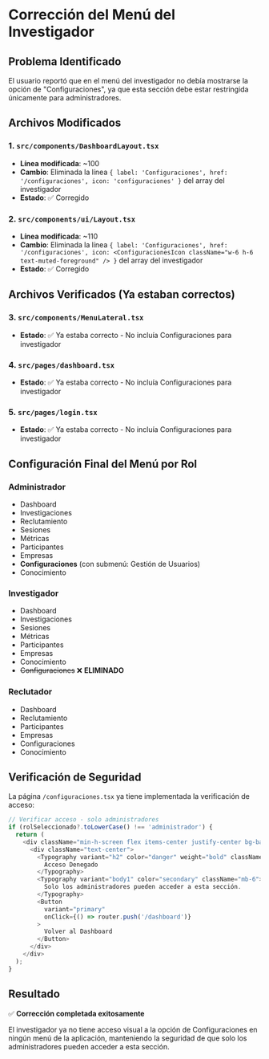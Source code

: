 # Corrección del Menú del Investigador

## Problema Identificado
El usuario reportó que en el menú del investigador no debía mostrarse la opción de "Configuraciones", ya que esta sección debe estar restringida únicamente para administradores.

## Archivos Modificados

### 1. `src/components/DashboardLayout.tsx`
- **Línea modificada**: ~100
- **Cambio**: Eliminada la línea `{ label: 'Configuraciones', href: '/configuraciones', icon: 'configuraciones' }` del array del investigador
- **Estado**: ✅ Corregido

### 2. `src/components/ui/Layout.tsx`
- **Línea modificada**: ~110
- **Cambio**: Eliminada la línea `{ label: 'Configuraciones', href: '/configuraciones', icon: <ConfiguracionesIcon className="w-6 h-6 text-muted-foreground" /> }` del array del investigador
- **Estado**: ✅ Corregido

## Archivos Verificados (Ya estaban correctos)

### 3. `src/components/MenuLateral.tsx`
- **Estado**: ✅ Ya estaba correcto - No incluía Configuraciones para investigador

### 4. `src/pages/dashboard.tsx`
- **Estado**: ✅ Ya estaba correcto - No incluía Configuraciones para investigador

### 5. `src/pages/login.tsx`
- **Estado**: ✅ Ya estaba correcto - No incluía Configuraciones para investigador

## Configuración Final del Menú por Rol

### Administrador
- Dashboard
- Investigaciones  
- Reclutamiento
- Sesiones
- Métricas
- Participantes
- Empresas
- **Configuraciones** (con submenú: Gestión de Usuarios)
- Conocimiento

### Investigador
- Dashboard
- Investigaciones
- Sesiones
- Métricas
- Participantes
- Empresas
- Conocimiento
- ~~Configuraciones~~ ❌ **ELIMINADO**

### Reclutador
- Dashboard
- Reclutamiento
- Participantes
- Empresas
- Configuraciones
- Conocimiento

## Verificación de Seguridad

La página `/configuraciones.tsx` ya tiene implementada la verificación de acceso:

```typescript
// Verificar acceso - solo administradores
if (rolSeleccionado?.toLowerCase() !== 'administrador') {
  return (
    <div className="min-h-screen flex items-center justify-center bg-background">
      <div className="text-center">
        <Typography variant="h2" color="danger" weight="bold" className="mb-4">
          Acceso Denegado
        </Typography>
        <Typography variant="body1" color="secondary" className="mb-6">
          Solo los administradores pueden acceder a esta sección.
        </Typography>
        <Button
          variant="primary"
          onClick={() => router.push('/dashboard')}
        >
          Volver al Dashboard
        </Button>
      </div>
    </div>
  );
}
```

## Resultado
✅ **Corrección completada exitosamente**

El investigador ya no tiene acceso visual a la opción de Configuraciones en ningún menú de la aplicación, manteniendo la seguridad de que solo los administradores pueden acceder a esta sección. 